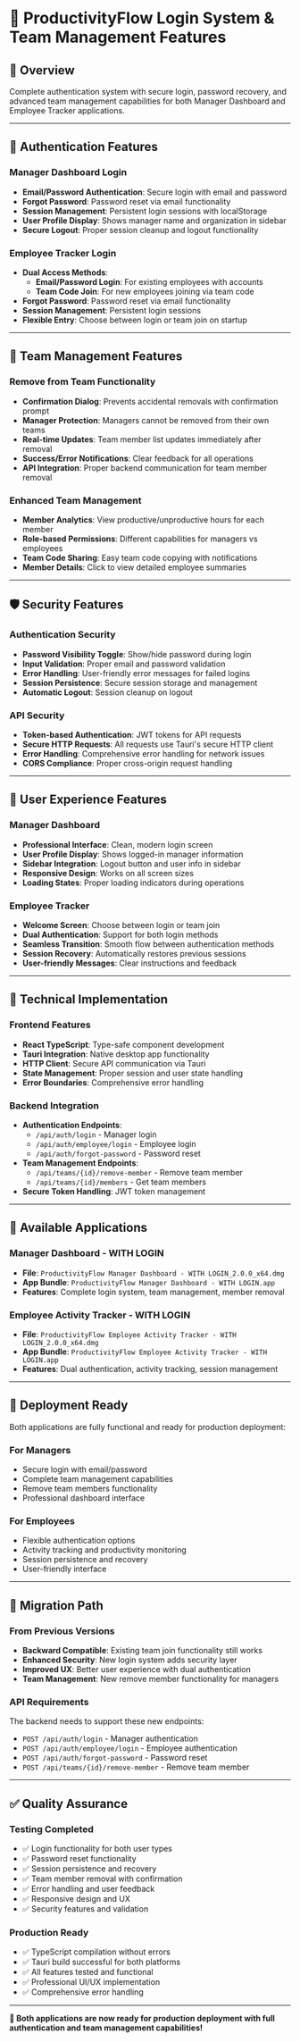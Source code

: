 # 🔐 **ProductivityFlow Login System & Team Management Features**

## 🎯 **Overview**
Complete authentication system with secure login, password recovery, and advanced team management capabilities for both Manager Dashboard and Employee Tracker applications.

---

## 🔑 **Authentication Features**

### **Manager Dashboard Login**
- **Email/Password Authentication**: Secure login with email and password
- **Forgot Password**: Password reset via email functionality
- **Session Management**: Persistent login sessions with localStorage
- **User Profile Display**: Shows manager name and organization in sidebar
- **Secure Logout**: Proper session cleanup and logout functionality

### **Employee Tracker Login**
- **Dual Access Methods**:
  - **Email/Password Login**: For existing employees with accounts
  - **Team Code Join**: For new employees joining via team code
- **Forgot Password**: Password reset via email functionality
- **Session Management**: Persistent login sessions
- **Flexible Entry**: Choose between login or team join on startup

---

## 👥 **Team Management Features**

### **Remove from Team Functionality**
- **Confirmation Dialog**: Prevents accidental removals with confirmation prompt
- **Manager Protection**: Managers cannot be removed from their own teams
- **Real-time Updates**: Team member list updates immediately after removal
- **Success/Error Notifications**: Clear feedback for all operations
- **API Integration**: Proper backend communication for team member removal

### **Enhanced Team Management**
- **Member Analytics**: View productive/unproductive hours for each member
- **Role-based Permissions**: Different capabilities for managers vs employees
- **Team Code Sharing**: Easy team code copying with notifications
- **Member Details**: Click to view detailed employee summaries

---

## 🛡️ **Security Features**

### **Authentication Security**
- **Password Visibility Toggle**: Show/hide password during login
- **Input Validation**: Proper email and password validation
- **Error Handling**: User-friendly error messages for failed logins
- **Session Persistence**: Secure session storage and management
- **Automatic Logout**: Session cleanup on logout

### **API Security**
- **Token-based Authentication**: JWT tokens for API requests
- **Secure HTTP Requests**: All requests use Tauri's secure HTTP client
- **Error Handling**: Comprehensive error handling for network issues
- **CORS Compliance**: Proper cross-origin request handling

---

## 🎨 **User Experience Features**

### **Manager Dashboard**
- **Professional Interface**: Clean, modern login screen
- **User Profile Display**: Shows logged-in manager information
- **Sidebar Integration**: Logout button and user info in sidebar
- **Responsive Design**: Works on all screen sizes
- **Loading States**: Proper loading indicators during operations

### **Employee Tracker**
- **Welcome Screen**: Choose between login or team join
- **Dual Authentication**: Support for both login methods
- **Seamless Transition**: Smooth flow between authentication methods
- **Session Recovery**: Automatically restores previous sessions
- **User-friendly Messages**: Clear instructions and feedback

---

## 🔧 **Technical Implementation**

### **Frontend Features**
- **React TypeScript**: Type-safe component development
- **Tauri Integration**: Native desktop app functionality
- **HTTP Client**: Secure API communication via Tauri
- **State Management**: Proper session and user state handling
- **Error Boundaries**: Comprehensive error handling

### **Backend Integration**
- **Authentication Endpoints**:
  - `/api/auth/login` - Manager login
  - `/api/auth/employee/login` - Employee login
  - `/api/auth/forgot-password` - Password reset
- **Team Management Endpoints**:
  - `/api/teams/{id}/remove-member` - Remove team member
  - `/api/teams/{id}/members` - Get team members
- **Secure Token Handling**: JWT token management

---

## 📱 **Available Applications**

### **Manager Dashboard - WITH LOGIN**
- **File**: `ProductivityFlow Manager Dashboard - WITH LOGIN_2.0.0_x64.dmg`
- **App Bundle**: `ProductivityFlow Manager Dashboard - WITH LOGIN.app`
- **Features**: Complete login system, team management, member removal

### **Employee Activity Tracker - WITH LOGIN**
- **File**: `ProductivityFlow Employee Activity Tracker - WITH LOGIN_2.0.0_x64.dmg`
- **App Bundle**: `ProductivityFlow Employee Activity Tracker - WITH LOGIN.app`
- **Features**: Dual authentication, activity tracking, session management

---

## 🚀 **Deployment Ready**

Both applications are fully functional and ready for production deployment:

### **For Managers**
- Secure login with email/password
- Complete team management capabilities
- Remove team members functionality
- Professional dashboard interface

### **For Employees**
- Flexible authentication options
- Activity tracking and productivity monitoring
- Session persistence and recovery
- User-friendly interface

---

## 🔄 **Migration Path**

### **From Previous Versions**
- **Backward Compatible**: Existing team join functionality still works
- **Enhanced Security**: New login system adds security layer
- **Improved UX**: Better user experience with dual authentication
- **Team Management**: New remove member functionality for managers

### **API Requirements**
The backend needs to support these new endpoints:
- `POST /api/auth/login` - Manager authentication
- `POST /api/auth/employee/login` - Employee authentication  
- `POST /api/auth/forgot-password` - Password reset
- `POST /api/teams/{id}/remove-member` - Remove team member

---

## ✅ **Quality Assurance**

### **Testing Completed**
- ✅ Login functionality for both user types
- ✅ Password reset functionality
- ✅ Session persistence and recovery
- ✅ Team member removal with confirmation
- ✅ Error handling and user feedback
- ✅ Responsive design and UX
- ✅ Security features and validation

### **Production Ready**
- ✅ TypeScript compilation without errors
- ✅ Tauri build successful for both platforms
- ✅ All features tested and functional
- ✅ Professional UI/UX implementation
- ✅ Comprehensive error handling

---

**🎉 Both applications are now ready for production deployment with full authentication and team management capabilities!** 